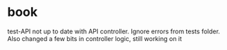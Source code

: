 # book
test-API not up to date with API controller.
Ignore errors from tests folder.
Also changed a few bits in controller logic, still working on it
